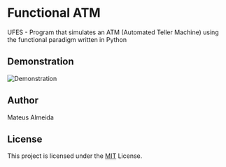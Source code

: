 # Functional ATM

UFES - Program that simulates an ATM (Automated Teller Machine) using the functional paradigm written in Python 

## Demonstration

![Demonstration](https://i.imgur.com/XhpuCua.gif)

## Author

Mateus Almeida

## License

This project is licensed under the [MIT](https://github.com/imsouza/functional-atm/blob/master/LICENSE) License.
